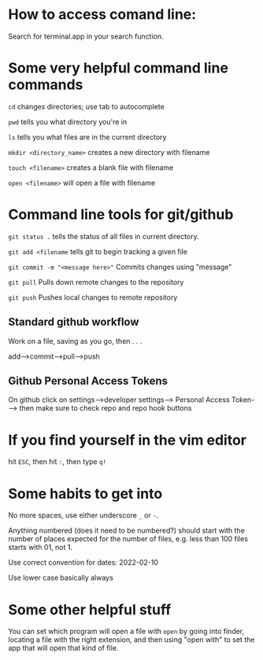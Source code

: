 
# How to access comand line:

Search for terminal.app in your search function. 

# Some very helpful command line commands

`cd` changes directories; use tab to autocomplete

`pwd` tells you what directory you're in

`ls` tells you what files are in the current directory

`mkdir <directory_name>` creates a new directory with filename

`touch <filename>` creates a blank file with filename

`open <filename>` will open a file with filename

# Command line tools for git/github

`git status .` tells the status of all files in current directory.

`git add <filename` tells git to begin tracking a given file

`git commit -m "<message here>"` Commits changes using "message"

`git pull` Pulls down remote changes to the repository

`git push` Pushes local changes to remote repository

## Standard github workflow

Work on a file, saving as you go, then . . .

add-->commit-->pull-->push


## Github Personal Access Tokens

On github click on settings-->developer settings--> Personal Access Token---> then make sure to check repo and repo hook buttons

# If you find yourself in the vim editor

hit `ESC`, then hit `:`, then type `q!`

# Some habits to get into

No more spaces, use either underscore `_` or `-`.

Anything numbered (does it need to be numbered?) should start with the number of places expected for the number of files, e.g. less than 100 files starts with 01, not 1.

Use correct convention for dates: 2022-02-10

Use lower case basically always


# Some other helpful stuff

You can set which program will open a file with `open` by going into finder, locating a file with the right extension, and then using "open with" to set the app that will open that kind of file. 
